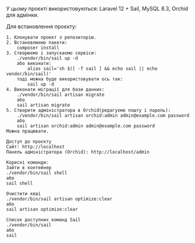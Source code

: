 
У цьому проєкті використовуються: Laravel 12 + Sail, MySQL 8.3, Orchid для адмінки. 

Для встановлення проєкту:
    
    1. Клонувати проект з репозиторію.
    2. Встановлюємо пакети:
        composer install
    3. Створюємо і запускаємо сервіси:
        ./vendor/bin/sail up -d  
        або виконати:
            alias sail='sh $([ -f sail ] && echo sail || echo vendor/bin/sail)'
        тоді можна буде використовувати ось так:
            sail up -d
    4. Виконати міграції для бази данних:
        ./vendor/bin/sail artisan migrate
        aбо 
        sail artisan migrate
    5. Створити адміністратора в Orchid(редагуємо пошту і пароль):
        ./vendor/bin/sail artisan orchid:admin admin@example.com password
        або
        sail artisan orchid:admin admin@example.com password
    Можна працювати.

    Доступ до проєкту
    Сайт: http://localhost
    Панель адміністратора (Orchid): http://localhost/admin

    Корисні команди:
    Зайти в контейнер
    ./vendor/bin/sail shell
    або
    sail shell

    Очистити кеші
    ./vendor/bin/sail artisan optimize:clear
    або
    sail artisan optimize:clear

    Список доступних команд Sail
    ./vendor/bin/sail
    або
    sail

